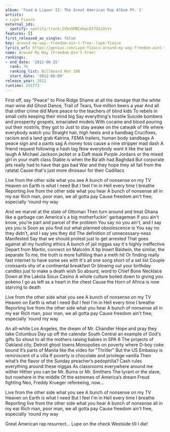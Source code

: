```yaml
---
album: 'Food & Liquor II: The Great American Rap Album Pt. 1'
artists:
- Lupe Fiasco
external_ids:
  spotify: spotify:track:2Vba5MBCdGqcE57GSiOstv
features: []
first_released_as_single: false
key: around-my-way--freedom-ain-t-free--lupe-fiasco
lyrics_url: https://genius.com/Lupe-fiasco-around-my-way-freedom-aint-free-lyrics
name: Around My Way (Freedom Ain't Free)
rankings:
- end_date: '2012-06-15'
  rank: 76
  ranking_list: Billboard Hot 100
  start_date: '2012-06-09'
release_year: 2012
runtime: 255773
---
```

First off, say "Peace" to Pine Ridge
Shame at all the damage that the white man wine did
Ghost Dance, Trail of Tears, five million beers a year
And all that other crime did
More peace to the teachers of blind kids
To rebels in small cells keeping their mind big
Say everything's hostile
Suicide bombers and prosperity gospels, emaciated models
With cocaine and blood pouring out their nostrils, they got to
Just to stay awake on the catwalk of life where everybody watch you
Straight hair, high heels and a handbag
Crucifixes, racism and a land grab
Katrina, FEMA trailers, human body sandbags
A peace sign and a pants sag
A money toss cause a nine stripper mad dash
A friend request following a hash tag
Now everybody want it like the last laugh
A Michael Jackson jacket or a Daft mask
Purple Jordans or the mixed girl in your math class
Stable is when the Ba'ath had Baghdad
But corporate jets really had to have that gas bad
War and they hope they all fall from the ratatat
Cause that's just more dinosaur for their Cadillacs


Live from the other side what you see
A bunch of nonsense on my TV
Heaven on Earth is what I need
But I feel I'm in Hell every time I breathe
Reporting live from the other side what you hear
A bunch of nonsense all in my ear
Rich man, poor man, we all gotta pay
Cause freedom ain't free, especially 'round my way


And we marvel at the state of Ottoman
Then turn around and treat Ghana like a garbage can
America's a big motherfuckin' garbageman
If you ain't know, you're part and parcel of the problem
You say no you ain't, and I say yes you is
Soon as you find out what planned obsolescence is
You say no they didn't, and I say yes they did
The definition of unnecessary-ness
Manifested
Say that we should protest just to get arrested
That goes against all my hustling ethics
A bunch of jail niggas say it's highly ineffective
Depart from Martin, connect on Malcolm X tip
Insert Baldwin, the similar, the separate
To me, the truth is more fulfilling than a meth hit
Or finding really fast internet to have some sex with
It's all one song short of a set list
Couple croissants shy of a continental breakfast
Or blowing out your birthday candles just to make a death wish
So absurd, word to Chief Bone Necklace
Down at the Lakota Sioux Casino
A whole culture boiled down to giving you pokeno
I go as left as a heart in the chest
Cause the Horn of Africa is now starving to death


Live from the other side what you see
A bunch of nonsense on my TV
Heaven on Earth is what I need
But I feel I'm in Hell every time I breathe
Reporting live from the other side what you hear
A bunch of nonsense all in my ear
Rich man, poor man, we all gotta pay
Cause freedom ain't free, especially 'round my way


An all-white Los Angeles, the dream of Mr. Chandler
Hope and pray they take Columbus Day up off the calendar
South Central an example of God's gifts
So shout to all the mothers raising babies in SPA 6
The projects of Oakland city, Detroit ghost towns
Monopolies on poverty where D-boy coke bound
It’s parts of Manila like the video for "Thriller"
But the US Embassy is reminiscent of a villa
If poverty is chocolate and privilege vanilla
Then what’s the flavor of the Sunday preacher’s pedophilia?
Cash rules everything around these niggas
As classrooms everywhere around me wither
Hither you can be Mr. Burns or Mr. Smithers
The tyrant or the slave, but nowhere in the middle
Of the extremes of America’s dream
Freud fighting Neo, Freddy Krueger refereeing, now…


Live from the other side what you see
A bunch of nonsense on my TV
Heaven on Earth is what I need
But I feel I'm in Hell every time I breathe
Reporting live from the other side what you hear
A bunch of nonsense all in my ear
Rich man, poor man, we all gotta pay
Cause freedom ain't free, especially 'round my way


Great American rap resurrect...
Lupe on the check
Westside till I die!
